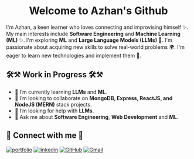 <h1 align="center">
   Welcome to Azhan's Github
</h1>

I'm Azhan, a keen learner who loves connecting and improvising himself ✨. My main interests include **Software Engineering** and **Machine Learning (ML)** ✨. I'm exploring **ML** and **Large Language Models (LLMs)** 🧠. I'm passionate about acquiring new skills to solve real-world problems 🌍. I'm eager to learn new technologies and implement them 🚀.

## 🛠⚒ Work in Progress 🛠⚒

<!-- - 🔭 I’m currently working on **Personal Projects** and **Research Papers**. -->
- 🌱 I’m currently learning **LLMs** and **ML**.
- 👯 I’m looking to collaborate on **MongoDB, Express, ReactJS, and NodeJS (MERN)** stack projects.
- 🤔 I’m looking for help with **LLMs**.
- 💬 Ask me about **Software Engineering**, **Web Development** and **ML**.

## 🤝 Connect with me 🤝

[![portfolio](https://img.shields.io/badge/my_portfolio-000?style=for-the-badge&logo=ko-fi&logoColor=white)](https://azhankamil.com/)
[![linkedin](https://img.shields.io/badge/linkedin-0A66C2?style=for-the-badge&logo=linkedin&logoColor=white)](https://www.linkedin.com/in/azhan-kamil-4128b31a7/)
[![GitHub](https://img.shields.io/badge/GitHub-100000?style=for-the-badge&logo=github&logoColor=white)](https://github.com/azhankamil)
[![Gmail](https://img.shields.io/badge/Gmail-D14836?style=for-the-badge&logo=gmail&logoColor=white)](mailto:gj8915@myamu.ac.in)
